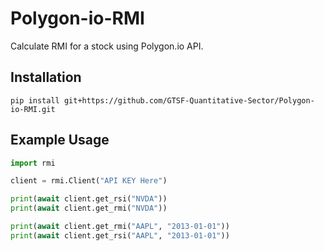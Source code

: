 # Polygon-io-RMI
Calculate RMI for a stock using Polygon.io API.

## Installation
```
pip install git+https://github.com/GTSF-Quantitative-Sector/Polygon-io-RMI.git
```

## Example Usage

```python
import rmi

client = rmi.Client("API KEY Here")

print(await client.get_rsi("NVDA"))
print(await client.get_rmi("NVDA"))

print(await client.get_rmi("AAPL", "2013-01-01"))
print(await client.get_rsi("AAPL", "2013-01-01"))
```
